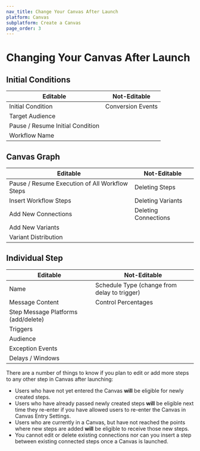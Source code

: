 ```yaml
---
nav_title: Change Your Canvas After Launch
platform: Canvas
subplatform: Create a Canvas
page_order: 3
---
```


# Changing Your Canvas After Launch

## Initial Conditions

| **Editable**                         | **Not-Editable**      |
|----------------------------------|-------------------|
| Initial Condition                | Conversion Events |
| Target Audience                  |                   |
| Pause / Resume Initial Condition |                   |
| Workflow Name                    |                   |

## Canvas Graph

| **Editable**                                     | **Not-Editable**         |
|------------------------------------------------|----------------------|
| Pause / Resume Execution of All Workflow Steps | Deleting Steps       |
| Insert Workflow Steps                          | Deleting Variants    |
| Add New Connections                            | Deleting Connections |
| Add New Variants                               |                      |
| Variant Distribution                           |                      |

## Individual Step

| **Editable**                           | **Not-Editable**                                 |
|-------------------------------------|----------------------------------------------|
| Name                                | Schedule Type (change from delay to trigger) |
| Message Content                     | Control Percentages                          |
| Step Message Platforms (add/delete) |                                              |
| Triggers                            |                                              |
| Audience                            |                                              |
| Exception Events                    |                                              |
| Delays / Windows                    |                                              |

There are a number of things to know if you plan to edit or add more steps to any other step in Canvas after launching:

- Users who have not yet entered the Canvas __will__ be eligible for newly created steps.
- Users who have already passed newly created steps __will__ be eligible next time they re-enter if you have allowed users to re-enter the Canvas in Canvas Entry Settings.
- Users who are currently in a Canvas, but have not reached the points where new steps are added __will__ be eligible to receive those new steps.
- You cannot edit or delete existing connections nor can you insert a step between existing connected steps once a Canvas is launched.
